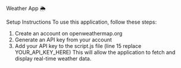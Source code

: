 Weather App 🌦️

Setup Instructions
To use this application, follow these steps:

1. Create an account on openweathermap.org
2. Generate an API key from your account
3. Add your API key to the script.js file (line 15 replace YOUR_API_KEY_HERE)
This will allow the application to fetch and display real-time weather data.